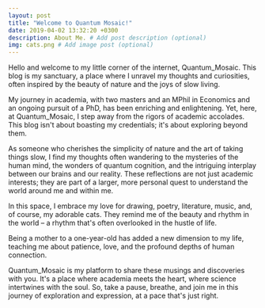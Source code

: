 ```yaml
---
layout: post
title: "Welcome to Quantum Mosaic!"
date: 2019-04-02 13:32:20 +0300
description: About Me. # Add post description (optional)
img: cats.png # Add image post (optional)
---
```



Hello and welcome to my little corner of the internet, Quantum_Mosaic. This blog is my sanctuary, a place where I unravel my thoughts and curiosities, often inspired by the beauty of nature and the joys of slow living.

My journey in academia, with two masters and an MPhil in Economics and an ongoing pursuit of a PhD, has been enriching and enlightening. Yet, here, at Quantum_Mosaic, I step away from the rigors of academic accolades. This blog isn't about boasting my credentials; it's about exploring beyond them.

As someone who cherishes the simplicity of nature and the art of taking things slow, I find my thoughts often wandering to the mysteries of the human mind, the wonders of quantum cognition, and the intriguing interplay between our brains and our reality. These reflections are not just academic interests; they are part of a larger, more personal quest to understand the world around me and within me.

In this space, I embrace my love for drawing, poetry, literature, music, and, of course, my adorable cats. They remind me of the beauty and rhythm in the world – a rhythm that's often overlooked in the hustle of life.

Being a mother to a one-year-old has added a new dimension to my life, teaching me about patience, love, and the profound depths of human connection.

Quantum_Mosaic is my platform to share these musings and discoveries with you. It's a place where academia meets the heart, where science intertwines with the soul. So, take a pause, breathe, and join me in this journey of exploration and expression, at a pace that's just right.